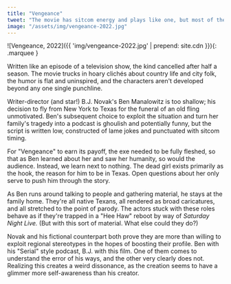 ```yaml
---
title: "Vengeance"
tweet: "The movie has sitcom energy and plays like one, but most of the humor is flat and uninspired" 
image: "/assets/img/vengeance-2022.jpg"
---
```


![Vengeance, 2022]({{ 'img/vengeance-2022.jpg' | prepend: site.cdn }}){: .marquee }

Written like an episode of a television show, the kind cancelled after half a season. The movie trucks in hoary clichés about country life and city folk, the humor is flat and uninspired, and the characters aren't developed beyond any one single punchline. 

Writer-director (and star!) B.J. Novak's Ben Manalowitz is too shallow; his decision to fly from New York to Texas for the funeral of an old fling unmotivated. Ben's subsequent choice to exploit the situation and turn her family's tragedy into a podcast is ghoulish and potentially funny, but the script is written low, constructed of lame jokes and punctuated with sitcom timing. 

For "Vengeance" to earn its payoff, the exe needed to be fully fleshed, so that as Ben learned about her and saw her humanity, so would the audience. Instead, we learn next to nothing. The dead girl exists primarily as the hook, the reason for him to be in Texas. Open questions about her only serve to push him through the story.

As Ben runs around talking to people and gathering material, he stays at the family home. They're all native Texans, all rendered as broad caricatures, and all stretched to the point of parody. The actors stuck with these roles behave as if they're trapped in a "Hee Haw" reboot by way of _Saturday Night Live._ (But with this sort of material. What else could they do?)

Novak and his fictional counterpart both prove they are more than willing to exploit regional stereotypes in the hopes of boosting their profile. Ben with his "Serial" style podcast, B.J. with this film. One of them comes to understand the error of his ways, and the other very clearly does not. Realizing this creates a weird dissonance, as the creation seems to have a glimmer more self-awareness than his creator. 